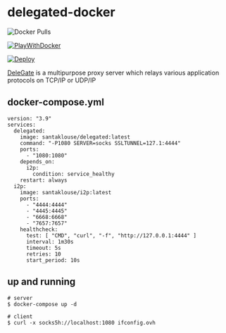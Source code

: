delegated-docker
=========

![Docker Pulls](https://img.shields.io/docker/pulls/santaklouse/delegated?style=for-the-badge)

[![PlayWithDocker](https://github.com/play-with-docker/stacks/raw/cff22438cb4195ace27f9b15784bbb497047afa7/assets/images/button.png)](http://play-with-docker.com?stack=https://raw.githubusercontent.com/santaklouse/delegated-docker/main/docker-compose.yml)

[![Deploy](https://www.herokucdn.com/deploy/button.svg)](https://heroku.com/deploy?template=https://github.com/santaklouse/delegated-docker)

[DeleGate][1] is a multipurpose proxy server which relays various application
protocols on TCP/IP or UDP/IP

## docker-compose.yml

```
version: "3.9"
services:
  delegated:
    image: santaklouse/delegated:latest
    command: "-P1080 SERVER=socks SSLTUNNEL=127.1:4444"
    ports:
      - "1080:1080"
    depends_on:
      i2p:
        condition: service_healthy
    restart: always
  i2p:
    image: santaklouse/i2p:latest
    ports:
      - "4444:4444"
      - "4445:4445"
      - "6668:6668"
      - "7657:7657"
    healthcheck:
      test: [ "CMD", "curl", "-f", "http://127.0.0.1:4444" ]
      interval: 1m30s
      timeout: 5s
      retries: 10
      start_period: 10s
```

## up and running

```
# server
$ docker-compose up -d

# client
$ curl -x socks5h://localhost:1080 ifconfig.ovh
```

[1]: http://www.delegate.org/delegate/
